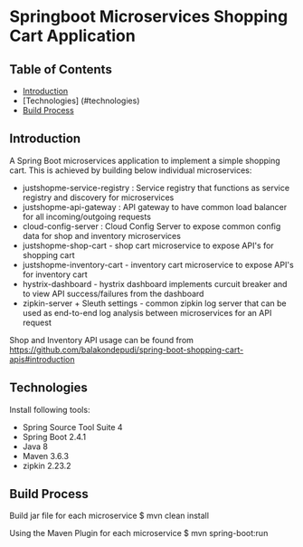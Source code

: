 # Springboot Microservices Shopping Cart Application
## Table of Contents

- [Introduction](#introduction)
- [Technologies] (#technologies)
- [Build Process](#build-process)

## Introduction
A Spring Boot microservices application to implement a simple shopping cart. This is achieved by building below individual microservices:
- justshopme-service-registry : Service registry that functions as service registry and discovery for microservices
- justshopme-api-gateway : API gateway to have common load balancer for all incoming/outgoing requests
- cloud-config-server : Cloud Config Server to expose common config data for shop and inventory microservices
- justshopme-shop-cart - shop cart microservice to expose API's for shopping cart
- justshopme-inventory-cart - inventory cart microservice to expose API's for inventory cart
- hystrix-dashboard - hystrix dashboard implements curcuit breaker and to view API success/failures from the dashboard
- zipkin-server + Sleuth settings - common zipkin log server that can be used as end-to-end log analysis between microservices for an API request

Shop and Inventory API usage can be found from https://github.com/balakondepudi/spring-boot-shopping-cart-apis#introduction

## Technologies
Install following tools:<br>
- Spring Source Tool Suite 4
- Spring Boot 2.4.1
- Java 8
- Maven 3.6.3
- zipkin 2.23.2

## Build Process
Build jar file for each microservice
$ mvn clean install

Using the Maven Plugin for each microservice
$ mvn spring-boot:run
